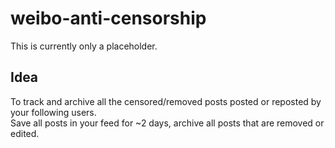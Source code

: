 # weibo-anti-censorship
This is currently only a placeholder.

## Idea
To track and archive all the censored/removed posts posted or reposted by your following users.<br />
Save all posts in your feed for ~2 days, archive all posts that are removed or edited.
